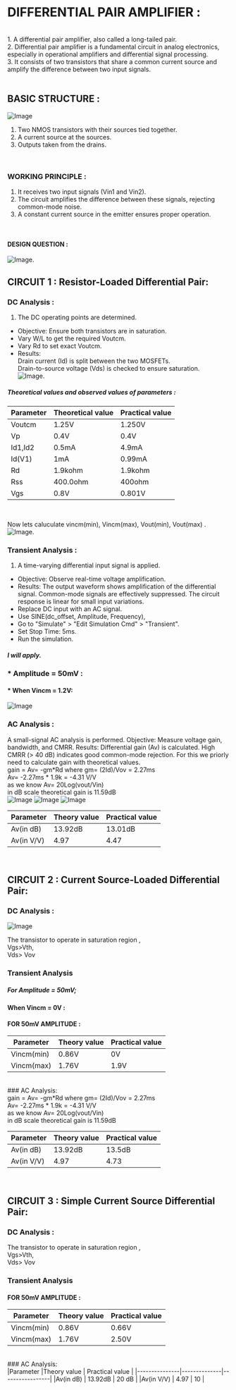 # DIFFERENTIAL PAIR AMPLIFIER : <br>
<br>
1. A differential pair amplifier, also called a long-tailed pair.<br>
2. Differential pair amplifier is a fundamental circuit in analog electronics, especially in operational amplifiers and differential signal processing.<br>
3. It consists of two transistors that share a common current source and amplify the difference between two input signals.<br>
<br>

## BASIC STRUCTURE : <br>
![Image](https://github.com/user-attachments/assets/1e25c387-15ff-417e-bf8e-a23af72440ad)
1. Two NMOS transistors with their sources tied together.<br>
2. A current source at the sources.<br>
3. Outputs taken from the drains.<br>
<br>

### WORKING PRINCIPLE : <br>
1. It receives two input signals (Vin1 and Vin2).<br>
2. The circuit amplifies the difference between these signals, rejecting common-mode noise.<br>
3. A constant current source in the emitter ensures proper operation.<br>
<br>

#### DESIGN QUESTION :
![Image](https://github.com/user-attachments/assets/90a87d42-759f-4c83-b5a9-989b8884632b).<br>

## CIRCUIT 1 : Resistor-Loaded Differential Pair:<br>

### DC Analysis :<br>
1. The DC operating points are determined.
* Objective: Ensure both transistors are in saturation.
* Vary W/L to get the required Voutcm. <br>
* Vary Rd to set exact Voutcm.<br>
* Results:<br>
  Drain current (Id) is split between the two MOSFETs.<br>
  Drain-to-source voltage (Vds) is checked to ensure saturation.<br>
![Image](https://github.com/user-attachments/assets/25cbc8db-e5a5-4e01-8f26-9de17cc6f9a2).<br>

##### Theoretical values and observed values of parameters :<br>

| Parameter    | Theoretical value  | Practical value |
|--------------|--------------------|-----------------|
|Voutcm        | 1.25V              | 1.250V          |
|Vp            | 0.4V               | 0.4V           |
|Id1,Id2       | 0.5mA              | 4.9mA          |
|Id(V1)        | 1mA                | 0.99mA          |
|Rd            | 1.9kohm            | 1.9kohm        |
|Rss           | 400.0ohm           | 400ohm          |
|Vgs           | 0.8V               | 0.801V          |

<br>

Now lets caluculate vincm(min), Vincm(max), Vout(min), Vout(max) .<br>
![Image](https://github.com/user-attachments/assets/172fba57-73ae-4237-aa37-0aace33617d1).
<br>

### Transient Analysis :
1. A time-varying differential input signal is applied.
* Objective: Observe real-time voltage amplification.
* Results:
  The output waveform shows amplification of the differential signal.
  Common-mode signals are effectively suppressed.
  The circuit response is linear for small input variations.
* Replace DC input with an AC signal.<br>
* Use SINE(dc_offset, Amplitude, Frequency),
* Go to "Simulate" > "Edit Simulation Cmd" > "Transient".<br>
* Set Stop Time: 5ms.<br>
* Run the simulation.<br>
##### I will apply.<br>
### * Amplitude = 50mV :
#### * When Vincm = 1.2V:
![Image](https://github.com/user-attachments/assets/0b74b51b-1bed-46ef-8545-a70ab11a647d)
<br>

### AC Analysis : <br>
A small-signal AC analysis is performed.
Objective: Measure voltage gain, bandwidth, and CMRR.
Results:
Differential gain (Av) is calculated.
High CMRR (> 40 dB) indicates good common-mode rejection.
For this we priorly need to calculate gain with theoretical values. <br>
gain = Av= -gm*Rd 
where gm= (2Id)/Vov = 2.27ms <br>
Av= -2.27ms * 1.9k = -4.31 V/V <br>
as we know Av= 20Log(vout/Vin)<br>
in dB scale theoretical gain is 11.59dB <br>
![Image](https://github.com/user-attachments/assets/271dcf90-3b47-4dbe-904e-c07e6fab208c)
![Image](https://github.com/user-attachments/assets/18d98aa1-a8fe-4577-b13c-1c12737a5720)
![Image](https://github.com/user-attachments/assets/fcd2e606-cfc3-4326-9bc8-bdb895e30707)


|Parameter      |Theory value  | Practical value |
|---------------|--------------|-----------------|
|Av(in dB)      | 13.92dB      | 13.01dB         |
|Av(in V/V)     | 4.97         | 4.47            |

<br>

## CIRCUIT 2 : Current Source-Loaded Differential Pair:<br>
### DC Analysis :<br>
![Image](https://github.com/user-attachments/assets/0d4ea0cd-38be-4e7a-9713-af96ea5cc199)



The transistor to operate in saturation region ,<br>
Vgs>Vth, <br>
Vds> Vov <br>

### Transient Analysis <br>


##### For Amplitude = 50mV; <br>
#### When Vincm = 0V :
#### FOR 50mV AMPLITUDE :
|Parameter      |Theory value  | Practical value |
|---------------|--------------|-----------------|
|Vincm(min)     | 0.86V        | 0V              |
|Vincm(max)     | 1.76V        | 1.9V            |

<br>
### AC Analysis:<br>
gain = Av= -gm*Rd 
where gm= (2Id)/Vov = 2.27ms <br>
Av= -2.27ms * 1.9k = -4.31 V/V <br>
as we know Av= 20Log(vout/Vin)<br>
in dB scale theoretical gain is 11.59dB <br>

|Parameter      |Theory value  | Practical value |
|---------------|--------------|-----------------|
|Av(in dB)      | 13.92dB      | 13.5dB          |
|Av(in V/V)     | 4.97         | 4.73            |

<br>

## CIRCUIT 3 :  Simple Current Source Differential Pair:<br>
### DC Analysis :<br>
The transistor to operate in saturation region ,<br>
Vgs>Vth, <br>
Vds> Vov <br>

### Transient Analysis <br>
#### FOR 50mV AMPLITUDE :
|Parameter      |Theory value  | Practical value |
|---------------|--------------|-----------------|
|Vincm(min)     | 0.86V        | 0.66V           |
|Vincm(max)     | 1.76V        | 2.50V           |

<br>
### AC Analysis:<br>
|Parameter      |Theory value  | Practical value |
|---------------|--------------|-----------------|
|Av(in dB)      | 13.92dB      | 20 dB           |
|Av(in V/V)     | 4.97         | 10              |













